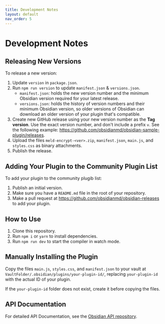```yaml
---
title: Development Notes
layout: default
nav_order: 5
---
```


# Development Notes

## Releasing New Versions

To release a new version:

1. Update `version` in `package.json`.
2. Run `npm run version` to update `manifest.json` & `versions.json`.
  	* `manifest.json`: holds the new version number and the minimum Obsidian version required for your latest release.
	* `versions.json`: holds the history of version numbers and their minimum Obsidian version, so older versions of Obsidian can download an older version of your plugin that's compatible.
3. Create new GitHub release using your new version number as the **Tag version**. Use the exact version number, and don't include a prefix `v`. See the following example: https://github.com/obsidianmd/obsidian-sample-plugin/releases.
4. Upload the files `meld-encrypt-<ver>.zip`, `manifest.json`, `main.js`, and `styles.css` as binary attachments.
5. Publish the release.

## Adding Your Plugin to the Community Plugin List

To add your plugin to the community plugib list: 

1. Publish an initial version.
2. Make sure you have a `README.md` file in the root of your repository.
3. Make a pull request at https://github.com/obsidianmd/obsidian-releases to add your plugin.

## How to Use

1. Clone this repository.
2. Run `npm i` or `yarn` to install dependencies.
3. Run `npm run dev` to start the compiler in watch mode.

## Manually Installing the Plugin

Copy the files `main.js`, `styles.css`, and `manifest.json` to your vault at `VaultFolder/.obsidian/plugins/your-plugin-id/`, replacing `your-plugin-id` with the actual ID of your plugin.

If the `your-plugin-id` folder does not exist, create it before copying the files.

## API Documentation

For detailed API Documentation, see the [Obsidian API repository](https://github.com/obsidianmd/obsidian-api).